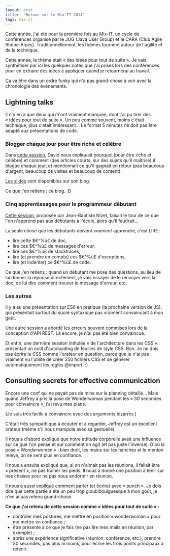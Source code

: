 ```yaml
---
layout: post
title:  "Retour sur le Mix-IT 2014"
tags: mix-it
---
```


Cette année, j'ai été pour la première fois au Mix-IT, un cycle de conférences organisé par le JUG (Java User Group) et le CARA (Club Agile Rhône-Alpes). Traditionnellement, les thèmes tournent autour de l'agilité et de la technique.

Cette année, le thème était « des idées pour tout de suite ». Je vais synthétiser par ici les quelques notes que j'ai prises lors des conférences pour en extraire des idées à appliquer quand je retournerai au travail.

Ça va être dans un ordre funky qui n'a pas grand-chose à voir avec la chronologie des événements.

## Lightning talks

Il n'y en a que deux qui m'ont vraiment marquée, dont j'ai pu tirer des « idées pour tout de suite ». Un peu comme souvent, moins c'était technique, plus c'était intéressant… Le format 5 minutes ne doit pas être adapté aux présentations de code.

### Blogger chaque jour pour être riche et célèbre

Dans [cette session][light-blog], David nous expliquait pourquoi (pour être riche et célèbre) et comment (des articles courts, sur des sujets qu'il maîtrise) il blogue chaque jour, et mentionnait ce qu'il gagnait en retour (pas beaucoup d'argent, beaucoup de visites et beaucoup de content).

[Les slides][slides-david] sont disponibles sur son blog.

Ce que j'en retiens : ce blog. :D

### Cinq apprentissages pour le programmeur débutant

[Cette session][light-debutants], proposée par Jean-Baptiste Nizet, faisait le tour de ce que l'on n'apprend pas aux débutants à l'école, alors qu'il faudrait…

La seule chose que les débutants doivent _vraiment_ apprendre, c'est LIRE :
* lire cette $€^%ù£ de doc,
* lire ces $€^%ù£ de messages d'erreur,
* lire ces $€^%ù£ de stacktraces,
* lire (et prendre en compte) ces $€^%ù£ d'exceptions,
* lire (et indenter) ce $€^%ù£ de code.

Ce que j'en retiens : quand un débutant me pose des questions, au lieu de lui donner la réponse directement, je vais essayer de le renvoyer vers la doc, de lui dire comment trouver le message d'erreur, etc.

### Les autres

Il y a eu une présentation sur ES6 en pratique (la prochaine version de JS), qui présentait surtout du sucre syntaxique pas vraiment convaincant à mon goût.

Une autre session a abordé les erreurs souvent commises lors de la conception d'API REST. Là encore, je n'ai pas été bien convaincue. 

Et enfin, une dernière session intitulée « de l'architecture dans les CSS » présentait un outil d'autoloading de feuilles de style CSS. Bon. Je ne dois pas écrire le CSS comme l'orateur en question, parce que je n'ai pas vraiment vu l'utilité de créer 250 fichiers CSS et de générer automatiquement les règles @import. :)

## Consulting secrets for effective communication

Encore une conf qui ne payait pas de mine sur le planning détaillé… Mais quand Jeffrey a pris la pose de Wonderwoman pendant les « 30 secondes pour convaincre », j'ai revu mes plans.

(Je suis très facile à convaincre avec des arguments bizarres.)

C'était très sympathique à écouter et à regarder, Jeffrey est un excellent orateur (même s'il nous manipule avec sa gestuelle).

Il nous a d'abord expliqué que notre attitude corporelle avait une influence sur ce que l'on pense et sur comment on agit (et pas juste l'inverse). D'où la pose « Wonderwoman » : bien droit, les mains sur les hanches et le menton relevé, on se sent plus en confiance.

Il nous a ensuite expliqué que, si on n'aimait pas les réunions, il fallait être « présent », ne pas traîner les pieds. Il nous a donné une position à tenir sur nos chaises pour ne pas nous endormir en réunion.

Il nous a aussi expliqué comment parler (et écrire) avec « punch ». Je dois dire que cette partie a été un peu trop gloubiboulguesque à mon goût, je n'en ai pas retenu grand-chose.

**Ce que j'ai retenu de cette session comme « idées pour tout de suite » :**
* contrôler mes postures, me mettre en position « wonderwoman » pour me mettre en confiance ;
* être présente à ce que je fais (ne pas lire mes mails en réunion, par exemple) ;
* après une expérience significative (réunion, conférence, etc.), prendre 30 secondes, pas plus ni moins, pour écrire les trois points principaux à retenir.

[light-blog]: http://www.mix-it.fr/lightning/543/blogger-chaque-jour-pour-etre-riche-et-celebre
[slides-david]: http://blog.javabien.net/2014/04/29/
[light-debutants]: http://www.mix-it.fr/lightning/560/5-apprentissages-pour-le-programmeur-debutant
[dgageot]: https://twitter.com/dgageot
[jekyll]:    http://jekyllrb.com
[mix-it]: http://www.mix-it.fr/
[session-ploum]: http://www.mix-it.fr/session/382/et-si-nous-n-etions-qu-au-debut-
[session-kick-ass]: http://www.mix-it.fr/session/405/how-to-do-kick-ass-software-development
[session-brain]: http://www.mix-it.fr/session/369/visualization-what-s-my-brain-got-to-do-with-it-
[session-node]: http://www.mix-it.fr/session/361/tour-d-horizon-de-node-js
[session-machine-learning]: http://www.mix-it.fr/session/500/machine-learning-et-regulation-numerique
[session-cost-of-delay]: http://www.mix-it.fr/session/515/prioritising-ideas-using-cost-of-delay
[session-biotech]: http://www.mix-it.fr/session/540/biotech-breaks-free-and-so-does-tech-
[session-webmobile]: http://www.mix-it.fr/session/397/le-web-est-la-plateforme-mobile-
[session-party1999]: http://www.mix-it.fr/session/494/party-like-it-s-1999
[session-gandalf]: http://www.mix-it.fr/session/492/coach-like-a-wizard-agile-wisdom-of-gandalf
[session-comm]: http://www.mix-it.fr/session/518/consulting-secrets-for-effective-communication
